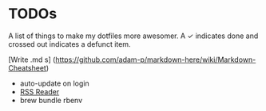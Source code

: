 # TODOs
A list of things to make my dotfiles more awesomer. A ✓ indicates done and crossed out indicates a defunct item.

[Write .md s] (https://github.com/adam-p/markdown-here/wiki/Markdown-Cheatsheet)

- auto-update on login
- [RSS Reader](https://github.com/swanson/stringer)
- brew bundle rbenv
